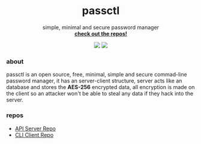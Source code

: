 <br />
<div align="center">
  <h1 align="center">passctl</h1>

  <p align="center">
    simple, minimal and secure password manager
    <br />
    <a href="https://github.com/orgs/passctl/repositories"><strong>check out the repos!</strong></a>
  </p>
  <img src="https://img.shields.io/badge/License-MIT-000000?style=for-the-badge">
  <img src="https://img.shields.io/badge/Developer-ngn-000000?style=for-the-badge">
</div>

### about
passctl is an open source, free, minimal, simple and secure commad-line password manager, it has an server-client structure,
server acts like an database and stores the **AES-256** encrypted data, all encryption is made on the client
so an attacker won't be able to steal any data if they hack into the server. 

### repos
- [API Server Repo](https://github.com/passctl/server)
- [CLI Client Repo](https://github.com/passctl/client)

<br>
